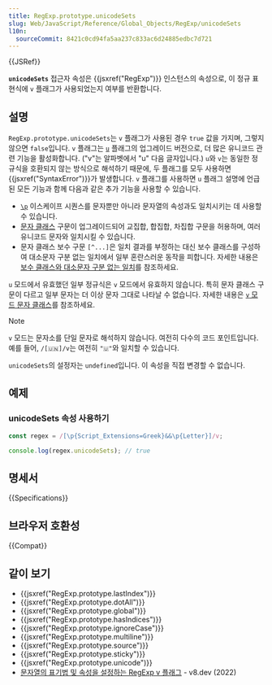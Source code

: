 ```yaml
---
title: RegExp.prototype.unicodeSets
slug: Web/JavaScript/Reference/Global_Objects/RegExp/unicodeSets
l10n:
  sourceCommit: 8421c0cd94fa5aa237c833ac6d24885edbc7d721
---
```


{{JSRef}}

**`unicodeSets`** 접근자 속성은 {{jsxref("RegExp")}} 인스턴스의 속성으로, 이 정규 표현식에 `v` 플래그가 사용되었는지 여부를 반환합니다.

## 설명

`RegExp.prototype.unicodeSets`는 `v` 플래그가 사용된 경우 `true` 값을 가지며, 그렇지 않으면 `false`입니다. `v` 플래그는 [`u`](/ko/docs/Web/JavaScript/Reference/Global_Objects/RegExp/unicode) 플래그의 업그레이드 버전으로, 더 많은 유니코드 관련 기능을 활성화합니다. ("v"는 알파벳에서 "u" 다음 글자입니다.) `u`와 `v`는 동일한 정규식을 호환되지 않는 방식으로 해석하기 때문에, 두 플래그를 모두 사용하면 {{jsxref("SyntaxError")}}가 발생합니다. `v` 플래그를 사용하면 `u` 플래그 설명에 언급된 모든 기능과 함께 다음과 같은 추가 기능을 사용할 수 있습니다.

- [`\p`](/ko/docs/Web/JavaScript/Reference/Regular_expressions/Unicode_character_class_escape) 이스케이프 시퀀스를 문자뿐만 아니라 문자열의 속성과도 일치시키는 데 사용할 수 있습니다.
- [문자 클래스](/ko/docs/Web/JavaScript/Reference/Regular_expressions/Character_class) 구문이 업그레이드되어 교집합, 합집합, 차집합 구문을 허용하며, 여러 유니코드 문자와 일치시킬 수 있습니다.
- 문자 클래스 보수 구문 `[^...]`은 일치 결과를 부정하는 대신 보수 클래스를 구성하여 대소문자 구분 없는 일치에서 일부 혼란스러운 동작을 피합니다. 자세한 내용은 [보수 클래스와 대소문자 구분 없는 일치](/ko/docs/Web/JavaScript/Reference/Regular_expressions/Character_class#complement_classes_and_case-insensitive_matching)를 참조하세요.

`u` 모드에서 유효했던 일부 정규식은 `v` 모드에서 유효하지 않습니다. 특히 문자 클래스 구문이 다르고 일부 문자는 더 이상 문자 그대로 나타날 수 없습니다. 자세한 내용은 [`v` 모드 문자 클래스](/ko/docs/Web/JavaScript/Reference/Regular_expressions/Character_class#v-mode_character_class)를 참조하세요.

> [!NOTE]
> `v` 모드는 문자소를 단일 문자로 해석하지 않습니다. 여전히 다수의 코드 포인트입니다. 예를 들어, `/[🇺🇳]/v`는 여전히 `"🇺"`와 일치할 수 있습니다.

`unicodeSets`의 설정자는 `undefined`입니다. 이 속성을 직접 변경할 수 없습니다.

## 예제

### unicodeSets 속성 사용하기

```js
const regex = /[\p{Script_Extensions=Greek}&&\p{Letter}]/v;

console.log(regex.unicodeSets); // true
```

## 명세서

{{Specifications}}

## 브라우저 호환성

{{Compat}}

## 같이 보기

- {{jsxref("RegExp.prototype.lastIndex")}}
- {{jsxref("RegExp.prototype.dotAll")}}
- {{jsxref("RegExp.prototype.global")}}
- {{jsxref("RegExp.prototype.hasIndices")}}
- {{jsxref("RegExp.prototype.ignoreCase")}}
- {{jsxref("RegExp.prototype.multiline")}}
- {{jsxref("RegExp.prototype.source")}}
- {{jsxref("RegExp.prototype.sticky")}}
- {{jsxref("RegExp.prototype.unicode")}}
- [문자열의 표기법 및 속성을 설정하는 RegExp v 플래그](https://v8.dev/features/regexp-v-flag) - v8.dev (2022)
